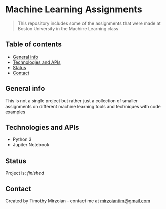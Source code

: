 # Machine Learning Assignments
> This repository includes some of the assignments that were made at Boston University in the Machine Learning class

## Table of contents
* [General info](#general-info)
* [Technologies and APIs](#technologies-and-apis)
* [Status](#status)
* [Contact](#contact)

## General info
This is not a single project but rather just a collection of smaller assignments on different machine learning tools and techniques with code examples

## Technologies and APIs
* Python 3
* Jupiter Notebook

## Status
Project is: _finished_

## Contact
Created by Timothy Mirzoian - contact me at mirzoiantim@gmail.com
